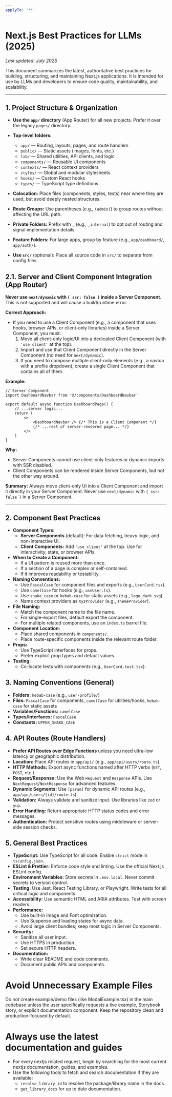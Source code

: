 ```yaml
---
applyTo: '**'
---
```


# Next.js Best Practices for LLMs (2025)

_Last updated: July 2025_

This document summarizes the latest, authoritative best practices for building, structuring, and maintaining Next.js applications. It is intended for use by LLMs and developers to ensure code quality, maintainability, and scalability.

---

## 1. Project Structure & Organization

- **Use the `app/` directory** (App Router) for all new projects. Prefer it over the legacy `pages/` directory.
- **Top-level folders:**
    - `app/` — Routing, layouts, pages, and route handlers
    - `public/` — Static assets (images, fonts, etc.)
    - `lib/` — Shared utilities, API clients, and logic
    - `components/` — Reusable UI components
    - `contexts/` — React context providers
    - `styles/` — Global and modular stylesheets
    - `hooks/` — Custom React hooks
    - `types/` — TypeScript type definitions
- **Colocation:** Place files (components, styles, tests) near where they are used, but avoid deeply nested structures.
- **Route Groups:** Use parentheses (e.g., `(admin)`) to group routes without affecting the URL path.
- **Private Folders:** Prefix with `_` (e.g., `_internal`) to opt out of routing and signal implementation details.

- **Feature Folders:** For large apps, group by feature (e.g., `app/dashboard/`, `app/auth/`).
- **Use `src/`** (optional): Place all source code in `src/` to separate from config files.

## 2.1. Server and Client Component Integration (App Router)

**Never use `next/dynamic` with `{ ssr: false }` inside a Server Component.** This is not supported and will cause a build/runtime error.

**Correct Approach:**

- If you need to use a Client Component (e.g., a component that uses hooks, browser APIs, or client-only libraries) inside a Server Component, you must:
    1. Move all client-only logic/UI into a dedicated Client Component (with `'use client'` at the top).
    2. Import and use that Client Component directly in the Server Component (no need for `next/dynamic`).
    3. If you need to compose multiple client-only elements (e.g., a navbar with a profile dropdown), create a single Client Component that contains all of them.

**Example:**

```tsx
// Server Component
import DashboardNavbar from '@/components/DashboardNavbar'

export default async function DashboardPage() {
    // ...server logic...
    return (
        <>
            <DashboardNavbar /> {/* This is a Client Component */}
            {/* ...rest of server-rendered page... */}
        </>
    )
}
```

**Why:**

- Server Components cannot use client-only features or dynamic imports with SSR disabled.
- Client Components can be rendered inside Server Components, but not the other way around.

**Summary:**
Always move client-only UI into a Client Component and import it directly in your Server Component. Never use `next/dynamic` with `{ ssr: false }` in a Server Component.

---

## 2. Component Best Practices

- **Component Types:**
    - **Server Components** (default): For data fetching, heavy logic, and non-interactive UI.
    - **Client Components:** Add `'use client'` at the top. Use for interactivity, state, or browser APIs.
- **When to Create a Component:**
    - If a UI pattern is reused more than once.
    - If a section of a page is complex or self-contained.
    - If it improves readability or testability.
- **Naming Conventions:**
    - Use `PascalCase` for component files and exports (e.g., `UserCard.tsx`).
    - Use `camelCase` for hooks (e.g., `useUser.ts`).
    - Use `snake_case` or `kebab-case` for static assets (e.g., `logo_dark.svg`).
    - Name context providers as `XyzProvider` (e.g., `ThemeProvider`).
- **File Naming:**
    - Match the component name to the file name.
    - For single-export files, default export the component.
    - For multiple related components, use an `index.ts` barrel file.
- **Component Location:**
    - Place shared components in `components/`.
    - Place route-specific components inside the relevant route folder.
- **Props:**
    - Use TypeScript interfaces for props.
    - Prefer explicit prop types and default values.
- **Testing:**
    - Co-locate tests with components (e.g., `UserCard.test.tsx`).

## 3. Naming Conventions (General)

- **Folders:** `kebab-case` (e.g., `user-profile/`)
- **Files:** `PascalCase` for components, `camelCase` for utilities/hooks, `kebab-case` for static assets
- **Variables/Functions:** `camelCase`
- **Types/Interfaces:** `PascalCase`
- **Constants:** `UPPER_SNAKE_CASE`

## 4. API Routes (Route Handlers)

- **Prefer API Routes over Edge Functions** unless you need ultra-low latency or geographic distribution.
- **Location:** Place API routes in `app/api/` (e.g., `app/api/users/route.ts`).
- **HTTP Methods:** Export async functions named after HTTP verbs (`GET`, `POST`, etc.).
- **Request/Response:** Use the Web `Request` and `Response` APIs. Use `NextRequest`/`NextResponse` for advanced features.
- **Dynamic Segments:** Use `[param]` for dynamic API routes (e.g., `app/api/users/[id]/route.ts`).
- **Validation:** Always validate and sanitize input. Use libraries like `zod` or `yup`.
- **Error Handling:** Return appropriate HTTP status codes and error messages.
- **Authentication:** Protect sensitive routes using middleware or server-side session checks.

## 5. General Best Practices

- **TypeScript:** Use TypeScript for all code. Enable `strict` mode in `tsconfig.json`.
- **ESLint & Prettier:** Enforce code style and linting. Use the official Next.js ESLint config.
- **Environment Variables:** Store secrets in `.env.local`. Never commit secrets to version control.
- **Testing:** Use Jest, React Testing Library, or Playwright. Write tests for all critical logic and components.
- **Accessibility:** Use semantic HTML and ARIA attributes. Test with screen readers.
- **Performance:**
    - Use built-in Image and Font optimization.
    - Use Suspense and loading states for async data.
    - Avoid large client bundles; keep most logic in Server Components.
- **Security:**
    - Sanitize all user input.
    - Use HTTPS in production.
    - Set secure HTTP headers.
- **Documentation:**
    - Write clear README and code comments.
    - Document public APIs and components.

# Avoid Unnecessary Example Files

Do not create example/demo files (like ModalExample.tsx) in the main codebase unless the user specifically requests a live example, Storybook story, or explicit documentation component. Keep the repository clean and production-focused by default.

# Always use the latest documentation and guides

- For every nextjs related request, begin by searching for the most current nextjs documentation, guides, and examples.
- Use the following tools to fetch and search documentation if they are available:
    - `resolve_library_id` to resolve the package/library name in the docs.
    - `get_library_docs` for up to date documentation.
